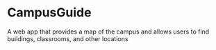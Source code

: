 # CampusGuide
A web app that provides a map of the campus and allows users to find buildings, classrooms, and other locations
